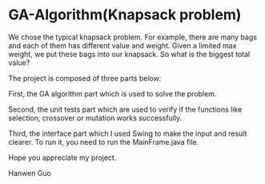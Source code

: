 # GA-Algorithm(Knapsack problem)
We chose the typical knapsack problem. For example, there are many bags and each of them has different value and weight. Given a limited max weight, we put these bags into our knapsack. So what is the biggest total value?

The project is composed of three parts below: 

First, the GA algorithm part which is used to solve the problem. 

Second, the unit tests part which are used to verify if the functions like selection, crossover or mutation works successfully.

Third, the interface part which I used Swing to make the input and result clearer. To run it, you need to run the MainFrame.java file.

Hope you appreciate my project.

Hanwen Guo